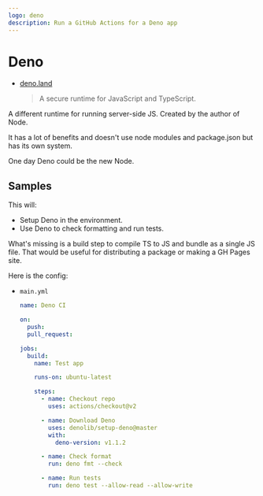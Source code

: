 ```yaml
---
logo: deno
description: Run a GitHub Actions for a Deno app
---
```

# Deno

<!-- TODO update with learn to code and cheatsheet links -->

- [deno.land](https://deno.land/)
    > A secure runtime for JavaScript and TypeScript.

A different runtime for running server-side JS. Created by the author of Node.

It has a lot of benefits and doesn't use node modules and package.json but has its own system.

One day Deno could be the new Node.


## Samples

This will:

- Setup Deno in the environment.
- Use Deno to check formatting and run tests.

What's missing is a build step to compile TS to JS and bundle as a single JS file. That would be useful for distributing a package or making a GH Pages site.

Here is the config:

- `main.yml`
    ```yaml
    name: Deno CI

    on:
      push:
      pull_request:

    jobs:
      build:
        name: Test app

        runs-on: ubuntu-latest

        steps:
          - name: Checkout repo
            uses: actions/checkout@v2

          - name: Download Deno
            uses: denolib/setup-deno@master
            with:
              deno-version: v1.1.2

          - name: Check format
            run: deno fmt --check

          - name: Run tests
            run: deno test --allow-read --allow-write
    ```
